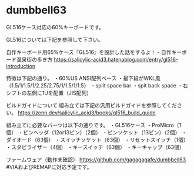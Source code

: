 # dumbbell63

GL516ケース対応の60%キーボードです。

GL516については下記を参照して下さい。

自作キーボード用65%ケース『GL516』を設計した話をするよ！ - 自作キーボード温泉街の歩き方
https://salicylic-acid3.hatenablog.com/entry/gl516-introduction

特徴は下記の通り。
・60%US ANSI配列ベース
・最下段がWKL風（1.5/1/1.5/1/2.25/2.75/1/1.5/1/1.5）
・split space bar
・spit back space
・右シフトの左側に1Uを配置（JIS配列）

ビルドガイドについて
組み立ては下記の汎用ビルドガイドを参照してください。
https://zenn.dev/salicylic_acid3/books/gl516_build_guide

組み立てに必要なパーツは以下の通りです。
・GL516ケース
・ProMicro（1個）
・ピンヘッダ（12or13ピン）（2個）
・ピンソケット（13ピン）（2個）
・ダイオード（63個）
・スイッチソケット（63個）
・リセットスイッチ（1個）
・スタビライザー（4個）
・キースイッチ（63個）
・キーキャップ（63個）

ファームウェア（動作未確認）
https://github.com/gagagagafe/dumbbell63
　#VIAおよびREMAPに対応予定です。
